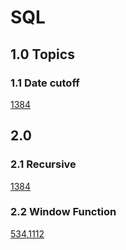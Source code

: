 # SQL

## 1.0 Topics
### 1.1 Date cutoff
[1384](1001-1300/1384Total_sales_amount_by_year.sql)














## 2.0
### 2.1 Recursive
[1384](1001-1300/1384Total_sales_amount_by_year.sql)

### 2.2 Window Function
[534](100-1000/534Game_play_analysis.sql),[1112](1001-1300/1112Highest_grade_for_each_student.sql)
